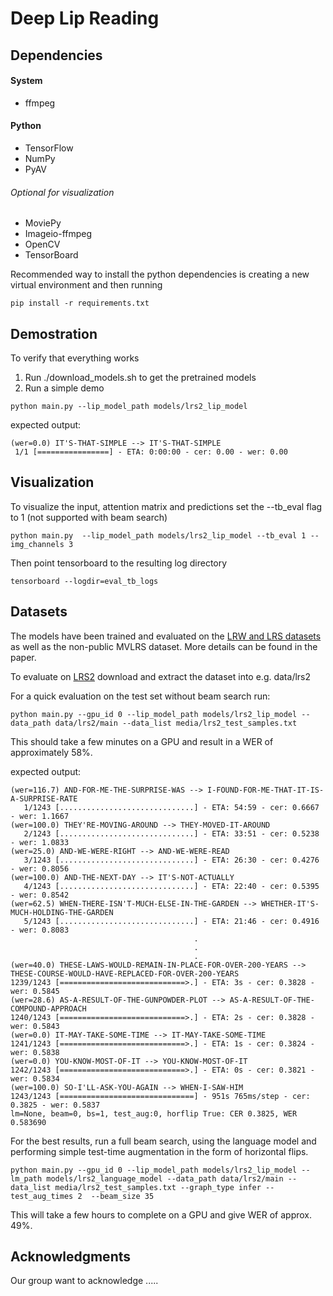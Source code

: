 # Deep Lip Reading


<!---
-->




## Dependencies

#### System 
* ffmpeg

#### Python 
* TensorFlow
* NumPy
* PyAV
###### Optional for visualization
* MoviePy
* Imageio-ffmpeg
* OpenCV
* TensorBoard

Recommended way to install the python dependencies is creating a new virtual environment and then running 

```
pip install -r requirements.txt
```

## Demostration

To verify that everything works 
1. Run ./download_models.sh to get the pretrained models 
2. Run a simple demo

```
python main.py --lip_model_path models/lrs2_lip_model 
```

expected output:
```console
(wer=0.0) IT'S-THAT-SIMPLE --> IT'S-THAT-SIMPLE
 1/1 [================] - ETA: 0:00:00 - cer: 0.00 - wer: 0.00
```

## Visualization
To visualize the input, attention matrix and predictions set the --tb_eval flag to 1 (not supported with beam search)
```
python main.py  --lip_model_path models/lrs2_lip_model --tb_eval 1 --img_channels 3
```
Then point tensorboard to the resulting log directory
```
tensorboard --logdir=eval_tb_logs
```

## Datasets
The models have been trained and evaluated on the [LRW and LRS datasets](http://www.robots.ox.ac.uk/~vgg/data/lip_reading/) 
as well as the non-public MVLRS dataset. More details can be found in the paper.

To evaluate on [LRS2](http://www.robots.ox.ac.uk/~vgg/data/lip_reading/lrs2.html) 
download and extract the dataset into e.g. data/lrs2

For a quick evaluation on the test set without beam search run:
```
python main.py --gpu_id 0 --lip_model_path models/lrs2_lip_model --data_path data/lrs2/main --data_list media/lrs2_test_samples.txt 
```
This should take a few minutes on a GPU and result in a WER of approximately 58%.

expected output:
```console
(wer=116.7) AND-FOR-ME-THE-SURPRISE-WAS --> I-FOUND-FOR-ME-THAT-IT-IS-A-SURPRISE-RATE
   1/1243 [..............................] - ETA: 54:59 - cer: 0.6667 - wer: 1.1667
(wer=100.0) THEY'RE-MOVING-AROUND --> THEY-MOVED-IT-AROUND
   2/1243 [..............................] - ETA: 33:51 - cer: 0.5238 - wer: 1.0833
(wer=25.0) AND-WE-WERE-RIGHT --> AND-WE-WERE-READ
   3/1243 [..............................] - ETA: 26:30 - cer: 0.4276 - wer: 0.8056
(wer=100.0) AND-THE-NEXT-DAY --> IT'S-NOT-ACTUALLY
   4/1243 [..............................] - ETA: 22:40 - cer: 0.5395 - wer: 0.8542
(wer=62.5) WHEN-THERE-ISN'T-MUCH-ELSE-IN-THE-GARDEN --> WHETHER-IT'S-MUCH-HOLDING-THE-GARDEN
   5/1243 [..............................] - ETA: 21:46 - cer: 0.4916 - wer: 0.8083
                                         .
                                         .
                                         .
(wer=40.0) THESE-LAWS-WOULD-REMAIN-IN-PLACE-FOR-OVER-200-YEARS --> THESE-COURSE-WOULD-HAVE-REPLACED-FOR-OVER-200-YEARS
1239/1243 [============================>.] - ETA: 3s - cer: 0.3828 - wer: 0.5845
(wer=28.6) AS-A-RESULT-OF-THE-GUNPOWDER-PLOT --> AS-A-RESULT-OF-THE-COMPOUND-APPROACH
1240/1243 [============================>.] - ETA: 2s - cer: 0.3828 - wer: 0.5843
(wer=0.0) IT-MAY-TAKE-SOME-TIME --> IT-MAY-TAKE-SOME-TIME
1241/1243 [============================>.] - ETA: 1s - cer: 0.3824 - wer: 0.5838
(wer=0.0) YOU-KNOW-MOST-OF-IT --> YOU-KNOW-MOST-OF-IT
1242/1243 [============================>.] - ETA: 0s - cer: 0.3821 - wer: 0.5834
(wer=100.0) SO-I'LL-ASK-YOU-AGAIN --> WHEN-I-SAW-HIM
1243/1243 [==============================] - 951s 765ms/step - cer: 0.3825 - wer: 0.5837
lm=None, beam=0, bs=1, test_aug:0, horflip True: CER 0.3825, WER 0.583690

```

For the best results, run a full beam search, using the language model
and performing simple test-time augmentation in the form of horizontal flips.
```
python main.py --gpu_id 0 --lip_model_path models/lrs2_lip_model --lm_path models/lrs2_language_model --data_path data/lrs2/main --data_list media/lrs2_test_samples.txt --graph_type infer --test_aug_times 2  --beam_size 35
```
This will take a few hours to complete on a GPU and give WER of approx. 49%. 

<!---
## Visual frontend
The visual frontend can be used to extract powerful visual representaitons.
-->





## Acknowledgments
Our group want to acknowledge .....
